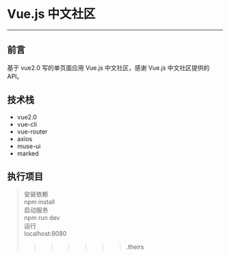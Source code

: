 # Vue.js 中文社区
---  

## 前言  

基于 vue2.0 写的单页面应用 Vue.js 中文社区，感谢 Vue.js 中文社区提供的API。

## 技术栈

- vue2.0
- vue-cli
- vue-router
- axios
- muse-ui
- marked

## 执行项目

> 安装依赖  
> npm install  
> 启动服务  
> npm run dev  
> 运行  
> localhost:8080
>>>>>>> .theirs

